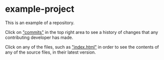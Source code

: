 # example-project
This is an example of a repository.

Click on ["commits"](https://github.com/seeekr/example-project/commits/main) in the top right area to see a history of changes that any contributing developer has made.

Click on any of the files, such as ["index.html"](https://github.com/seeekr/example-project/blob/main/index.html) in order to see the contents of any of the source files, in their latest version.
